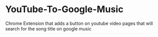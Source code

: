 # YouTube-To-Google-Music
Chrome Extension that adds a button on youtube video pages that will search for the song title on google music
